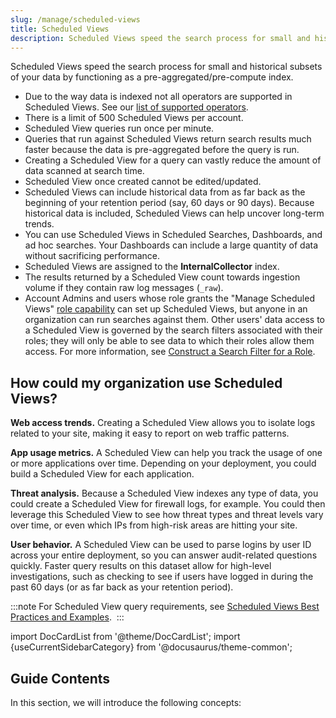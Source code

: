 ```yaml
---
slug: /manage/scheduled-views
title: Scheduled Views
description: Scheduled Views speed the search process for small and historical subsets of your data by functioning as a pre-aggregated index.
---
```


Scheduled Views speed the search process for small and historical subsets of your data by functioning as a pre-aggregated/pre-compute index.

* Due to the way data is indexed not all operators are supported in Scheduled Views. See our [list of supported operators](scheduled-views-best-practices.md).
* There is a limit of 500 Scheduled Views per account.
* Scheduled View queries run once per minute.
* Queries that run against Scheduled Views return search results much faster because the data is pre-aggregated before the query is run. 
* Creating a Scheduled View for a query can vastly reduce the amount of data scanned at search time.
* Scheduled View once created cannot be edited/updated.
* Scheduled Views can include historical data from as far back as the beginning of your retention period (say, 60 days or 90 days). Because historical data is included, Scheduled Views can help uncover long-term trends.
* You can use Scheduled Views in Scheduled Searches, Dashboards, and ad hoc searches. Your Dashboards can include a large quantity of data without sacrificing performance. 
* Scheduled Views are assigned to the **InternalCollector** index.
* The results returned by a Scheduled View count towards ingestion volume if they contain raw log messages (`_raw`).
* Account Admins and users whose role grants the "Manage Scheduled Views" [role capability](../users-roles/roles/role-capabilities.md) can set up Scheduled Views, but anyone in an organization can run searches against them. Other users' data access to a Scheduled View is governed by the search filters associated with their roles; they will only be able to see data to which their roles allow them access. For more information, see [Construct a Search Filter for a Role](../users-roles/roles/construct-search-filter-for-role.md).

## How could my organization use Scheduled Views?

**Web access trends.** Creating a Scheduled View allows you to isolate logs related to your site, making it easy to report on web traffic patterns.

**App usage metrics.** A Scheduled View can help you track the usage of one or more applications over time. Depending on your deployment, you could build a Scheduled View for each application.

**Threat analysis.** Because a Scheduled View indexes any type of data, you could create a Scheduled View for firewall logs, for example. You could then leverage this Scheduled View to see how threat types and threat levels vary over time, or even which IPs from high-risk areas are hitting your site.

**User behavior.** A Scheduled View can be used to parse logins by user ID across your entire deployment, so you can answer audit-related questions quickly. Faster query results on this dataset allow for high-level investigations, such as checking to see if users have logged in during the past 60 days (or as far back as your retention period).

:::note
For Scheduled View query requirements, see [Scheduled Views Best Practices and Examples](scheduled-views-best-practices.md). 
:::

import DocCardList from '@theme/DocCardList';
import {useCurrentSidebarCategory} from '@docusaurus/theme-common';

## Guide Contents

In this section, we will introduce the following concepts:

<DocCardList items={useCurrentSidebarCategory().items}/>
